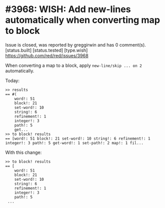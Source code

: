 
#3968: WISH: Add new-lines automatically when converting map to block
================================================================================
Issue is closed, was reported by greggirwin and has 0 comment(s).
[status.built] [status.tested] [type.wish]
<https://github.com/red/red/issues/3968>

When converting a map to a block, apply `new-line/skip ... on 2` automatically.

Today:
```
>> results
== #(
    word!: 51
    block!: 21
    set-word!: 10
    string!: 6
    refinement!: 1
    integer!: 3
    path!: 5
    get...
>> to block! results
== [word!: 51 block!: 21 set-word!: 10 string!: 6 refinement!: 1 integer!: 3 path!: 5 get-word!: 1 set-path!: 2 map!: 1 fil...
```

With this change:
```
>> to block! results
== [
    word!: 51 
    block!: 21 
    set-word!: 10 
    string!: 6 
    refinement!: 1 
    integer!: 3 
    path!: 5 
 ...
```


